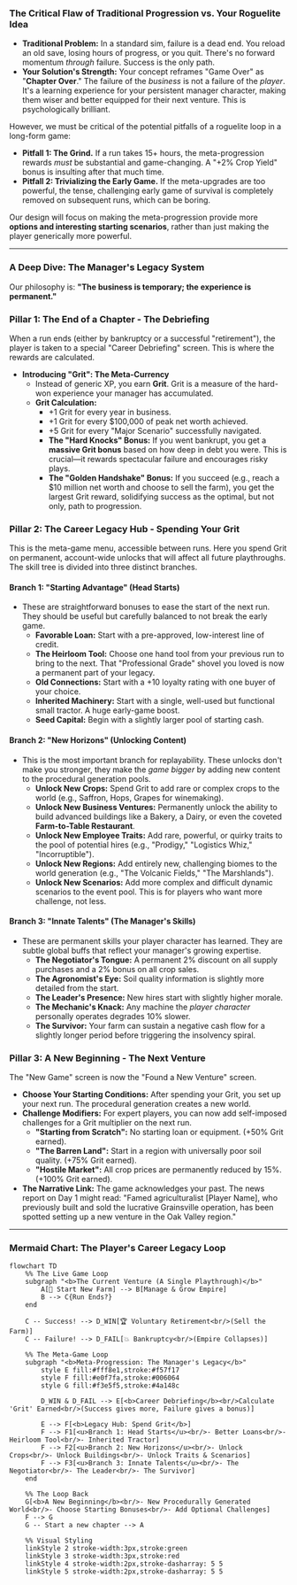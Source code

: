 ### The Critical Flaw of Traditional Progression vs. Your Roguelite Idea

*   **Traditional Problem:** In a standard sim, failure is a dead end. You reload an old save, losing hours of progress, or you quit. There's no forward momentum *through* failure. Success is the only path.
*   **Your Solution's Strength:** Your concept reframes "Game Over" as "**Chapter Over**." The failure of the *business* is not a failure of the *player*. It's a learning experience for your persistent manager character, making them wiser and better equipped for their next venture. This is psychologically brilliant.

However, we must be critical of the potential pitfalls of a roguelite loop in a long-form game:

*   **Pitfall 1: The Grind.** If a run takes 15+ hours, the meta-progression rewards *must* be substantial and game-changing. A "+2% Crop Yield" bonus is insulting after that much time.
*   **Pitfall 2: Trivializing the Early Game.** If the meta-upgrades are too powerful, the tense, challenging early game of survival is completely removed on subsequent runs, which can be boring.

Our design will focus on making the meta-progression provide more **options and interesting starting scenarios**, rather than just making the player generically more powerful.

---

### A Deep Dive: The Manager's Legacy System

Our philosophy is: **"The business is temporary; the experience is permanent."**

### Pillar 1: The End of a Chapter - The Debriefing

When a run ends (either by bankruptcy or a successful "retirement"), the player is taken to a special "Career Debriefing" screen. This is where the rewards are calculated.

*   **Introducing "Grit": The Meta-Currency**
    *   Instead of generic XP, you earn **Grit**. Grit is a measure of the hard-won experience your manager has accumulated.
    *   **Grit Calculation:**
        *   +1 Grit for every year in business.
        *   +1 Grit for every $100,000 of peak net worth achieved.
        *   +5 Grit for every "Major Scenario" successfully navigated.
        *   **The "Hard Knocks" Bonus:** If you went bankrupt, you get a **massive Grit bonus** based on how deep in debt you were. This is crucial—it rewards spectacular failure and encourages risky plays.
        *   **The "Golden Handshake" Bonus:** If you succeed (e.g., reach a $10 million net worth and choose to sell the farm), you get the largest Grit reward, solidifying success as the optimal, but not only, path to progression.

### Pillar 2: The Career Legacy Hub - Spending Your Grit

This is the meta-game menu, accessible between runs. Here you spend Grit on permanent, account-wide unlocks that will affect all future playthroughs. The skill tree is divided into three distinct branches.

#### Branch 1: "Starting Advantage" (Head Starts)
*   These are straightforward bonuses to ease the start of the next run. They should be useful but carefully balanced to not break the early game.
    *   **Favorable Loan:** Start with a pre-approved, low-interest line of credit.
    *   **The Heirloom Tool:** Choose one hand tool from your previous run to bring to the next. That "Professional Grade" shovel you loved is now a permanent part of your legacy.
    *   **Old Connections:** Start with a +10 loyalty rating with one buyer of your choice.
    *   **Inherited Machinery:** Start with a single, well-used but functional small tractor. A huge early-game boost.
    *   **Seed Capital:** Begin with a slightly larger pool of starting cash.

#### Branch 2: "New Horizons" (Unlocking Content)
*   This is the most important branch for replayability. These unlocks don't make you stronger, they make the *game bigger* by adding new content to the procedural generation pools.
    *   **Unlock New Crops:** Spend Grit to add rare or complex crops to the world (e.g., Saffron, Hops, Grapes for winemaking).
    *   **Unlock New Business Ventures:** Permanently unlock the ability to build advanced buildings like a Bakery, a Dairy, or even the coveted **Farm-to-Table Restaurant**.
    *   **Unlock New Employee Traits:** Add rare, powerful, or quirky traits to the pool of potential hires (e.g., "Prodigy," "Logistics Whiz," "Incorruptible").
    *   **Unlock New Regions:** Add entirely new, challenging biomes to the world generation (e.g., "The Volcanic Fields," "The Marshlands").
    *   **Unlock New Scenarios:** Add more complex and difficult dynamic scenarios to the event pool. This is for players who want more challenge, not less.

#### Branch 3: "Innate Talents" (The Manager's Skills)
*   These are permanent skills your player character has learned. They are subtle global buffs that reflect your manager's growing expertise.
    *   **The Negotiator's Tongue:** A permanent 2% discount on all supply purchases and a 2% bonus on all crop sales.
    *   **The Agronomist's Eye:** Soil quality information is slightly more detailed from the start.
    *   **The Leader's Presence:** New hires start with slightly higher morale.
    *   **The Mechanic's Knack:** Any machine the *player character* personally operates degrades 10% slower.
    *   **The Survivor:** Your farm can sustain a negative cash flow for a slightly longer period before triggering the insolvency spiral.

### Pillar 3: A New Beginning - The Next Venture

The "New Game" screen is now the "Found a New Venture" screen.

*   **Choose Your Starting Conditions:** After spending your Grit, you set up your next run. The procedural generation creates a new world.
*   **Challenge Modifiers:** For expert players, you can now add self-imposed challenges for a Grit multiplier on the next run.
    *   **"Starting from Scratch":** No starting loan or equipment. (+50% Grit earned).
    *   **"The Barren Land":** Start in a region with universally poor soil quality. (+75% Grit earned).
    *   **"Hostile Market":** All crop prices are permanently reduced by 15%. (+100% Grit earned).
*   **The Narrative Link:** The game acknowledges your past. The news report on Day 1 might read: "Famed agriculturalist [Player Name], who previously built and sold the lucrative Grainsville operation, has been spotted setting up a new venture in the Oak Valley region."

---

### Mermaid Chart: The Player's Career Legacy Loop

```mermaid
flowchart TD
    %% The Live Game Loop
    subgraph "<b>The Current Venture (A Single Playthrough)</b>"
        A[🌱 Start New Farm] --> B[Manage & Grow Empire]
        B --> C{Run Ends?}
    end

    C -- Success! --> D_WIN[🏆 Voluntary Retirement<br/>(Sell the Farm)]
    C -- Failure! --> D_FAIL[💥 Bankruptcy<br/>(Empire Collapses)]
    
    %% The Meta-Game Loop
    subgraph "<b>Meta-Progression: The Manager's Legacy</b>"
        style E fill:#fff8e1,stroke:#f57f17
        style F fill:#e0f7fa,stroke:#006064
        style G fill:#f3e5f5,stroke:#4a148c

        D_WIN & D_FAIL --> E[<b>Career Debriefing</b><br/>Calculate 'Grit' Earned<br/>(Success gives more, Failure gives a bonus)]
        
        E --> F[<b>Legacy Hub: Spend Grit</b>]
        F --> F1[<u>Branch 1: Head Starts</u><br/>- Better Loans<br/>- Heirloom Tool<br/>- Inherited Tractor]
        F --> F2[<u>Branch 2: New Horizons</u><br/>- Unlock Crops<br/>- Unlock Buildings<br/>- Unlock Traits & Scenarios]
        F --> F3[<u>Branch 3: Innate Talents</u><br/>- The Negotiator<br/>- The Leader<br/>- The Survivor]
    end

    %% The Loop Back
    G[<b>A New Beginning</b><br/>- New Procedurally Generated World<br/>- Choose Starting Bonuses<br/>- Add Optional Challenges]
    F --> G
    G -- Start a new chapter --> A

    %% Visual Styling
    linkStyle 2 stroke-width:3px,stroke:green
    linkStyle 3 stroke-width:3px,stroke:red
    linkStyle 4 stroke-width:2px,stroke-dasharray: 5 5
    linkStyle 5 stroke-width:2px,stroke-dasharray: 5 5
```